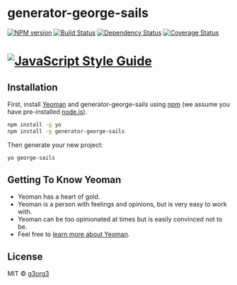 # generator-george-sails 
[![NPM version][npm-image]][npm-url]
[![Build Status][travis-image]][travis-url]
[![Dependency Status][daviddm-image]][daviddm-url]
[![Coverage Status](https://coveralls.io/repos/github/g3org3/generator-george-sails/badge.svg?branch=develop)](https://coveralls.io/github/g3org3/generator-george-sails?branch=develop)
# [![JavaScript Style Guide](https://cdn.rawgit.com/feross/standard/master/badge.svg)](https://github.com/feross/standard)
## Installation

First, install [Yeoman](http://yeoman.io) and generator-george-sails using [npm](https://www.npmjs.com/) (we assume you have pre-installed [node.js](https://nodejs.org/)).

```bash
npm install -g yo
npm install -g generator-george-sails
```

Then generate your new project:

```bash
yo george-sails
```

## Getting To Know Yeoman

 * Yeoman has a heart of gold.
 * Yeoman is a person with feelings and opinions, but is very easy to work with.
 * Yeoman can be too opinionated at times but is easily convinced not to be.
 * Feel free to [learn more about Yeoman](http://yeoman.io/).

## License

MIT © [g3org3]()


[npm-image]: https://badge.fury.io/js/generator-george-sails.svg
[npm-url]: https://npmjs.org/package/generator-george-sails
[travis-image]: https://travis-ci.org/g3org3/generator-george-sails.svg?branch=master
[travis-url]: https://travis-ci.org/g3org3/generator-george-sails
[daviddm-image]: https://david-dm.org/g3org3/generator-george-sails.svg?theme=shields.io
[daviddm-url]: https://david-dm.org/g3org3/generator-george-sails
